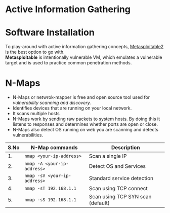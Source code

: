 # Active Information Gathering

# Software Installation

To play-around with active information gathering concepts, [Metasploitable2](https://sourceforge.net/projects/metasploitable/) is the best option to go with.<br>
**Metasploitable** is intentionally vulnerable VM, which emulates a vulnerable target and is used to practice common penetration methods.

# N-Maps

* N-Maps or netwrok-mapper is free and open source tool used for *vulnerability scanning and discovery.*
* Identifies devices that are running on your local network.
* It scans multiple hosts
* N-Maps work by sending raw packets to system hosts. By doing this it listens to responses and determines whether ports are open or close.
* N-Maps also detect OS running on web you are scanning and detects vulnerabilities.


| S.No | N-Map commands             | Description                |
|------|----------------------------|----------------------------|
| 1.   | `nmap <your-ip-address>`     | Scan a single IP           |
| 2.   | `nmap -A <your-ip-address>`  | Detect OS and Services     |
| 3.   | `nmap -sV <your-ip-address>` | Standard service detection |
| 4.   | `nmap -sT 192.168.1.1`       | Scan using TCP connect     |
| 5.   | `nmap -sS 192.168.1.1`     | Scan using TCP SYN scan (default) |
